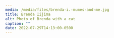 ```yaml
---
media: /media/files/brenda-i.-mumes-and-me.jpg
title: Brenda Iijima
alt: Photo of Brenda with a cat
caption: ""
date: 2022-07-29T14:13:00-0500
---
```

